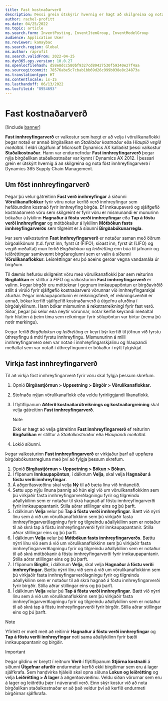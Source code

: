 ```yaml
---
title: Fast kostnaðarverð
description: Þessi grein útskýrir hvernig er hægt að skilgreina og nota föst innhreyfingarverð í Microsoft Dynamics 365 Supply Chain Management.
author: rachel-profitt
ms.date: 04/25/2022
ms.topic: article
ms.search.form: InventPosting, InventItemGroup, InventModelGroup
audience: Application User
ms.reviewer: kamaybac
ms.search.region: Global
ms.author: raprofit
ms.search.validFrom: 2022-04-25
ms.dyn365.ops.version: 10.0.27
ms.openlocfilehash: d58e8dcc580bf9327cd89427530f59340e27f4aa
ms.sourcegitcommit: 78576abe5c7cbab1bb69d26c999b038e8c24873a
ms.translationtype: HT
ms.contentlocale: is-IS
ms.lasthandoff: 06/13/2022
ms.locfileid: "8954693"
---
```

# <a name="fixed-receipt-price"></a>Fast kostnaðarverð

[!include [banner](../includes/banner.md)]

**Fast innhreyfingarverð** er valkostur sem hægt er að velja í vörulíkanaflokki þegar notað er annað birgðalíkan en *Staðlaður kostnaður* eða *Hlaupið vegið meðaltal*. Í eldri útgáfum af Microsoft Dynamics AX kallaðist þessi valkostur **Staðalkostnaður**. Hann var endurnefndur **Fast innhreyfingarverð** þegar nýja birgðalíkan staðalkostnaðar var kynnt í Dynamics AX 2012. Í þessari grein er útskýrt hvernig á að skilgreina og nota föst innhreyfingarverð í Dynamics 365 Supply Chain Management.

## <a name="about-fixed-receipt-prices"></a>Um föst innhreyfingarverð

Þegar þú velur gátreitinn **Fast verð innhreyfingar** á síðunni **Vörulíkanaflokkur** fyrir vöru notar kerfið verð innhreyfingar sem hefðbundinn kostnað fyrir innhreyfing birgða. Ef innkaupaverð og sjálfgefið kostnaðarverð vöru sem skilgreint er fyrir vöru er mismunandi er munurinn bókaður á lykilinn **Hagnaður á föstu verði innhreyfingar** eða **Tap á föstu verði innhreyfingar** og mótbókaður á lykilinn **Mótbókun fasts innhreyfingarverðs** sem tilgreint er á síðunni **Birgðabókunarregla**.

Þar sem valkosturinn **Fast innhreyfingarverð** er notaður saman með öðrum birgðalíkönum (t.d. fyrst inn, fyrst út (FIFO); síðast inn, fyrst út (LIFO) og vegið meðaltal) mun ferlið *Birgðalokun og leiðrétting* enn búa til jafnanir og leiðréttingar samkvæmt birgðareglunni sem er valin á síðunni **Vörulíkanaflokkur**. Leiðréttingar eru þó aðeins gerðar vegna vandamála úr birgðum.

Til dæmis hefurðu skilgreint vöru með vörulíkanaflokki þar sem reiturinn **Birgðalíkan** er stilltur á *FIFO* og valkosturinn **Fast innhreyfingarverð** er valinn. Þegar birgðir eru mótteknar í gegnum innkaupapöntun er birgðavirðið stillt á virðið fyrir sjálfgefið kostnaðarverð vörunnar við innhreyfingarskjal afurðar. Þegar innkaupapöntunin er reikningsfærð, ef reikningsverðið er annað, bókar kerfið sjálfgefið kostnaðarverð á útgefnu afurðina í birgðalyklinum. Hann bókar mismuninn á rekstrarreikningi fyrir fast verð. Síðar, þegar þú selur eða neytir vörunnar, notar kerfið keyrandi meðaltal fyrir hlutinn á þeim tíma sem reikningur fyrir sölupöntun var birtur (nema þú notir merkingu).

Þegar ferlið *Birgðalokun og leiðrétting* er keyrt býr kerfið til jöfnun við fyrstu úthreyfingu á móti fyrstu innhreyfingu. Mismunurinn á milli innhreyfingarverð sem var notað í innhreyfingarskjalinu og hlaupandi meðaltal sem var notað í úthreyfingunni er bókaður í nýtt fylgiskjal.

## <a name="enable-fixed-receipt-prices"></a>Virkja fast innhreyfingarverð

Til að virkja föst innhreyfingarverð fyrir vöru skal fylgja þessum skrefum.

1. Opnið **Birgðastjórnun \> Uppsetning \> Birgðir \> Vörulíkanaflokkar.**
2. Stofnaðu nýjan vörulíkanaflokk eða veldu fyrirliggjandi líkanaflokk.
3. Í flýtiflipanum **Aðferð kostnaðarútreiknings og kostnaðargreining** skal velja gátreitinn **Fast innhreyfingarverð**.

    > [!NOTE]
    > Ekki er hægt að velja gátreitinn **Fast innhreyfingarverð** ef reiturinn **Birgðalíkan** er stilltur á *Staðalkostnaður* eða *Hlaupandi meðaltal*.

4. Lokið síðunni.

Þegar valkosturinn **Fast innhreyfingarverð** er virkjaður þarf að uppfæra birgðabókunarregluna með því að fylgja þessum skrefum.

1. Opnið **Birgðastjórnun \> Uppsetning \> Bókun \> Bókun**.
1. Í flipanum **Innkaupapöntun**, í dálknum **Velja**, skal velja **Hagnaður á föstu verði innhreyfingar**.
1. Á aðgerðasvæðinu skal velja **Ný** til að bæta línu við hnitanetið.
1. Settu upp nýju línuna þannig að hún eigi við um vörulíkanaflokkinn sem þú virkjaðir fasta innhreyfingarverðlagningu fyrir og tilgreindu aðallykilinn sem er notaður til skrá hagnað af föstu innhreyfingarverði fyrir innkaupapantanir. Stilla aðrar stillingar eins og þú þarft.
1. Í dálkinum **Velja** velur þú **Tap á föstu verði innhreyfingar**. Bætt við nýrri línu sem á við um vörulíkanaflokkinn sem þú virkjaðir fasta innhreyfingarverðlagningu fyrir og tilgreindu aðallykilinn sem er notaður til að skrá tap á föstu innhreyfingarverði fyrir innkaupapantanir. Stilla aðrar stillingar eins og þú þarft.
1. Í dálkinum **Velja** velur þú **Mótbókun fasts innhreyfingarverðs**. Bættu nýrri línu við sem á við um vörulíkanaflokkinn sem þú virkjaðir fasta innhreyfingarverðlagningu fyrir og tilgreindu aðallykilinn sem er notaður til að skrá mótbókanir á föstu innhreyfingarverði fyrir innkaupapantanir. Stilla aðrar stillingar eins og þú þarft.
1. Í flipanum **Birgðir**, í dálknum **Velja**, skal velja **Hagnaður á föstu verði innhreyfingar**. Bættu nýrri línu við sem á við um vörulíkanaflokkinn sem þú virkjaðir fasta innhreyfingarverðlagningu fyrir og tilgreindu aðallykilinn sem er notaður til að skrá hagnað á föstu innhreyfingarverði fyrir birgðir. Stilla aðrar stillingar eins og þú þarft.
1. Í dálkinum **Velja** velur þú **Tap á föstu verði innhreyfingar**. Bætt við nýrri línu sem á við um vörulíkanaflokkinn sem þú virkjaðir fasta innhreyfingarverðlagningu fyrir og tilgreindu aðallykilinn sem er notaður til að skrá tap á föstu innhreyfingarverði fyrir birgðir. Stilla aðrar stillingar eins og þú þarft.

> [!NOTE]
> Yfirleitt er mælt með að reitirnir **Hagnaður á föstu verði innhreyfingar** og **Tap á föstu verði innhreyfingar** noti sama aðallykilinn fyrir bæði innkaupapantanir og birgðir.

> [!IMPORTANT]
> Þegar gildinu er breytt í reitnum **Verð** í flýtiflipanum **Stjórna kostnaði** á síðunni **Útgefnar afurðir** endurmetur kerfið ekki birgðirnar sem eru á lager sjálfkrafa. Sem handvirka hjáleið skal opna síðuna **Lokun og leiðrétting** og velja **Leiðrétting \> Á lager** á aðgerðasvæðinu. Veldu síðan vörurnar sem eru á lager og leiðréttu þær í núverandi verð. Einn skýr kostur við að nota birgðalíkan staðalkostnaðar er að það veldur því að kerfið endurmeti birgðirnar sjálfkrafa.

